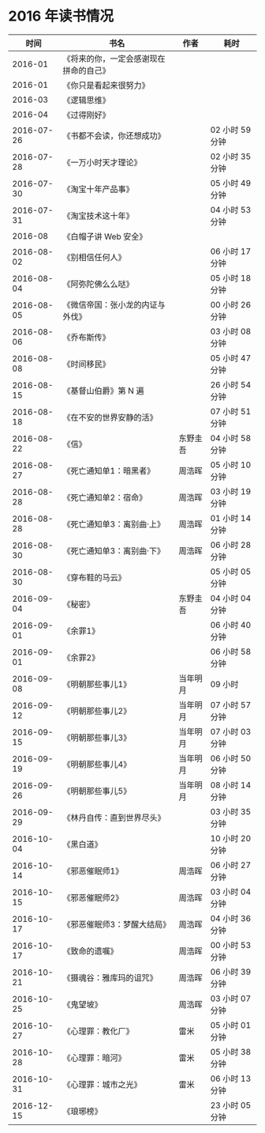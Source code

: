 # 2016 年读书情况

时间 | 书名 | 作者 | 耗时
-----|------|------|-----
2016-01 |《将来的你，一定会感谢现在拼命的自己》 | |
2016-01 |《你只是看起来很努力》 | |
2016-03 |《逻辑思维》 | |
2016-04 |《过得刚好》 | |
2016-07-26 |《书都不会读，你还想成功》 | |  02 小时 59 分钟 |
2016-07-28 |《一万小时天才理论》 | |  02 小时 35 分钟 |
2016-07-30 |《淘宝十年产品事》 | |  05 小时 49 分钟 |
2016-07-31 |《淘宝技术这十年》 | |  04 小时 53 分钟 |
2016-08 |《白帽子讲 Web 安全》 |
2016-08-02 |《别相信任何人》 | |  06 小时 17 分钟 |
2016-08-04 |《阿弥陀佛么么哒》 | |  05 小时 18 分钟 |
2016-08-05 |《微信帝国：张小龙的内证与外伐》 | |  00 小时 26 分钟 |
2016-08-06 |《乔布斯传》 | |  03 小时 08 分钟 |
2016-08-08 |《时间移民》 | |  05 小时 47 分钟 |
2016-08-15 |《基督山伯爵》第 N 遍  | |  26 小时 54 分钟 |
2016-08-18 |《在不安的世界安静的活》 | |  07 小时 51 分钟 |
2016-08-22 |《信》 | 东野圭吾 |  04 小时 58 分钟 |
2016-08-27 |《死亡通知单1：暗黑者》 | 周浩晖 |  05 小时 10 分钟 |
2016-08-28 |《死亡通知单2：宿命》 | 周浩晖 |  03 小时 19 分钟 |
2016-08-28 |《死亡通知单3：离别曲·上》 | 周浩晖 |  01 小时 14 分钟 |
2016-08-30 |《死亡通知单3：离别曲·下》 | 周浩晖 |  06 小时 28 分钟 |
2016-08-30 |《穿布鞋的马云》 | |  05 小时 05 分钟 |
2016-09-04 |《秘密》 | 东野圭吾 |  04 小时 04 分钟 |
2016-09-01 |《余罪1》 | |  06 小时 40 分钟 |
2016-09-01 |《余罪2》 | |  06 小时 58 分钟 |
2016-09-08 |《明朝那些事儿1》 | 当年明月 |  09 小时 |
2016-09-12 |《明朝那些事儿2》 | 当年明月 |  07 小时 57 分钟 |
2016-09-15 |《明朝那些事儿3》 | 当年明月 |  07 小时 03 分钟 |
2016-09-19 |《明朝那些事儿4》 | 当年明月 |  06 小时 50 分钟 |
2016-09-26 |《明朝那些事儿5》 | 当年明月 |  08 小时 14 分钟 |
2016-09-29 |《林丹自传：直到世界尽头》 | |  03 小时 35 分钟 |
2016-10-04 |《黑白道》 | |  10 小时 20 分钟 |
2016-10-14 |《邪恶催眠师1》 | 周浩晖 |  06 小时 27 分钟 |
2016-10-15 |《邪恶催眠师2》 | 周浩晖 |  03 小时 04 分钟 |
2016-10-17 |《邪恶催眠师3：梦醒大结局》 | 周浩晖 |  04 小时 36 分钟 |
2016-10-17 |《致命的遗嘱》 | 周浩晖 |  00 小时 53 分钟 |
2016-10-21 |《摄魂谷：雅库玛的诅咒》 | 周浩晖 |  06 小时 39 分钟 |
2016-10-25 |《鬼望坡》 | 周浩晖 |  03 小时 07 分钟 |
2016-10-27 |《心理罪：教化厂》 | 雷米 |  05 小时 01 分钟 |
2016-10-28 |《心理罪：暗河》 | 雷米 |  05 小时 38 分钟 |
2016-10-31 |《心理罪：城市之光》 | 雷米 |  06 小时 13 分钟 |
2016-12-15 |《琅琊榜》 | |  23 小时 05 分钟 |
